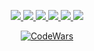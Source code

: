 <p align="center">
  <a href="https://github.com/DaniilVanin">
    <img src="http://github-profile-summary-cards.vercel.app/api/cards/profile-details?username=DaniilVanin&theme=transparent"/>
  </a>
  <a href="https://github.com/DaniilVanin">
    <img src="https://github-readme-streak-stats.herokuapp.com/?user=DaniilVanin&hide_border=true&card_width=338&theme=transparent"/>
  </a>
  <a href="https://github.com/DaniilVanin">
    <img src="http://github-profile-summary-cards.vercel.app/api/cards/stats?username=DaniilVanin&theme=transparent"/>
  </a>
  <a href="https://github.com/DaniilVanin">
    <img src="http://github-profile-summary-cards.vercel.app/api/cards/most-commit-language?username=DaniilVanin&theme=transparent"/>
  </a>
  <a href="https://github.com/DaniilVanin">
    <img src="http://github-profile-summary-cards.vercel.app/api/cards/repos-per-language?username=DaniilVanin&theme=transparent"/>
  </a>
   <a href="https://github.com/DaniilVanin">
    <img src="https://github-profile-trophy.vercel.app/?username=DaniilVanin&theme=onedark&column=4&margin-w=45&margin-h=45"/>
  </a>
</p>


<div align="center">

  [![CodeWars](https://www.codewars.com/users/DaniilVanin/badges/large)](https://www.codewars.com/users/DaniilVanin)

</div>
